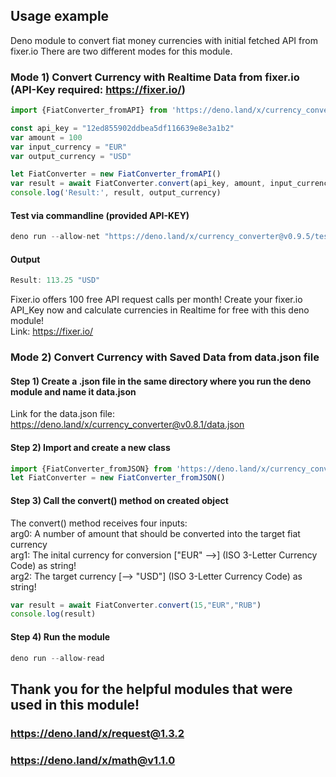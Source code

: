 ## Usage example
Deno module to convert fiat money currencies with initial fetched API from fixer.io
There are two different modes for this module.

### Mode 1) Convert Currency with Realtime Data from fixer.io (API-Key required: https://fixer.io/)
```js
import {FiatConverter_fromAPI} from 'https://deno.land/x/currency_converter@v0.9.5/api_mod.ts'

const api_key = "12ed855902ddbea5df116639e8e3a1b2"
var amount = 100
var input_currency = "EUR"
var output_currency = "USD"

let FiatConverter = new FiatConverter_fromAPI()
var result = await FiatConverter.convert(api_key, amount, input_currency, output_currency)
console.log('Result:', result, output_currency)
```
#### Test via commandline (provided API-KEY)
```js
deno run --allow-net "https://deno.land/x/currency_converter@v0.9.5/test_api.ts"
```
#### Output
```js
Result: 113.25 "USD"
```
Fixer.io offers 100 free API request calls per month! 
Create your fixer.io API_Key now and calculate currencies in Realtime for free with this deno module!<br />
Link: https://fixer.io/


### Mode 2) Convert Currency with Saved Data from data.json file
#### Step 1) Create a .json file in the same directory where you run the deno module and name it data.json
Link for the data.json file: https://deno.land/x/currency_converter@v0.8.1/data.json
#### Step 2) Import and create a new class
```js
import {FiatConverter_fromJSON} from 'https://deno.land/x/currency_converter@v0.9.1/json_mod.ts'
let FiatConverter = new FiatConverter_fromJSON()
```
#### Step 3) Call the convert() method on created object
The convert() method receives four inputs:<br /> 
    arg0: A number of amount that should be converted into the target fiat currency<br />
    arg1: The inital currency for conversion ["EUR" -->] (ISO 3-Letter Currency Code) as string!<br />
    arg2: The target currency [--> "USD"] (ISO 3-Letter Currency Code) as string!
```js
var result = await FiatConverter.convert(15,"EUR","RUB")
console.log(result)
```
#### Step 4) Run the module
```js
deno run --allow-read
```


## Thank you for the helpful modules that were used in this module!
### https://deno.land/x/request@1.3.2
### https://deno.land/x/math@v1.1.0

